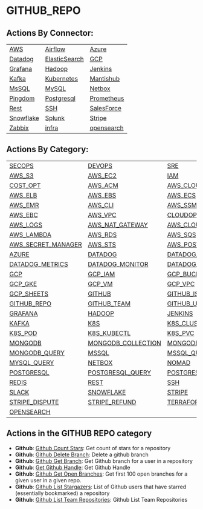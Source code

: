 # GITHUB\_REPO

## Actions By Connector:

|                                                             |                                           |                                     |
| ----------------------------------------------------------- | ----------------------------------------- | ----------------------------------- |
| [AWS](action\_AWS.md)                                       | [Airflow](action\_AIRFLOW.md)             | [Azure](action\_AZURE.md)           |
| [Datadog](action\_DATADOG.md)                               | [ElasticSearch](action\_ELASTICSEARCH.md) | [GCP](action\_GCP.md)               |
| [Grafana](action\_GRAFANA.md)                               | [Hadoop](action\_HADOOP.md)               | [Jenkins](action\_JENKINS.md)       |
| [Kafka](../guides/connectors/apache-kafka/action\_kafka.md) | [Kubernetes](action\_KUBERNETES.md)       | [Mantishub](action\_MANTISHUB.md)   |
| [MsSQL](action\_MSSQL.md)                                   | [MySQL](action\_MYSQL.md)                 | [Netbox](action\_NETBOX.md)         |
| [Pingdom](action\_PINGDOM.md)                               | [Postgresql](action\_POSTGRESQL.md)       | [Prometheus](action\_PROMETHEUS.md) |
| [Rest](action\_REST.md)                                     | [SSH](action\_SSH.md)                     | [SalesForce](action\_SALESFORCE.md) |
| [Snowflake](action\_SNOWFLAKE.md)                           | [Splunk](action\_SPLUNK.md)               | [Stripe](action\_STRIPE.md)         |
| [Zabbix](action\_ZABBIX.md)                                 | [infra](action\_INFRA.md)                 | [opensearch](action\_OPENSEARCH.md) |

## Actions By Category:

|                                                             |                                                       |                                                   |
| ----------------------------------------------------------- | ----------------------------------------------------- | ------------------------------------------------- |
| [SECOPS](action\_SECOPS.md)                                 | [DEVOPS](action\_DEVOPS.md)                           | [SRE](action\_SRE.md)                             |
| [AWS\_S3](action\_AWS\_S3.md)                               | [AWS\_EC2](action\_AWS\_EC2.md)                       | [IAM](action\_IAM.md)                             |
| [COST\_OPT](action\_COST\_OPT.md)                           | [AWS\_ACM](action\_AWS\_ACM.md)                       | [AWS\_CLOUDWATCH](action\_AWS\_CLOUDWATCH.md)     |
| [AWS\_ELB](action\_AWS\_ELB.md)                             | [AWS\_EBS](action\_AWS\_EBS.md)                       | [AWS\_ECS](action\_AWS\_ECS.md)                   |
| [AWS\_EMR](action\_AWS\_EMR.md)                             | [AWS\_CLI](action\_AWS\_CLI.md)                       | [AWS\_SSM](action\_AWS\_SSM.md)                   |
| [AWS\_EBC](action\_AWS\_EBC.md)                             | [AWS\_VPC](action\_AWS\_VPC.md)                       | [CLOUDOPS](action\_CLOUDOPS.md)                   |
| [AWS\_LOGS](action\_AWS\_LOGS.md)                           | [AWS\_NAT\_GATEWAY](action\_AWS\_NAT\_GATEWAY.md)     | [AWS\_CLOUDTRAIL](action\_AWS\_CLOUDTRAIL.md)     |
| [AWS\_LAMBDA](action\_AWS\_LAMBDA.md)                       | [AWS\_RDS](action\_AWS\_RDS.md)                       | [AWS\_SQS](action\_AWS\_SQS.md)                   |
| [AWS\_SECRET\_MANAGER](action\_AWS\_SECRET\_MANAGER.md)     | [AWS\_STS](action\_AWS\_STS.md)                       | [AWS\_POSTGRES](action\_AWS\_POSTGRES.md)         |
| [AZURE](action\_AZURE.md)                                   | [DATADOG](action\_DATADOG.md)                         | [DATADOG\_INCIDENT](action\_DATADOG\_INCIDENT.md) |
| [DATADOG\_METRICS](action\_DATADOG\_METRICS.md)             | [DATADOG\_MONITOR](action\_DATADOG\_MONITOR.md)       | [DATADOG\_ALERTS](action\_DATADOG\_ALERTS.md)     |
| [GCP](action\_GCP.md)                                       | [GCP\_IAM](action\_GCP\_IAM.md)                       | [GCP\_BUCKET](action\_GCP\_BUCKET.md)             |
| [GCP\_GKE](action\_GCP\_GKE.md)                             | [GCP\_VM](action\_GCP\_VM.md)                         | [GCP\_VPC](action\_GCP\_VPC.md)                   |
| [GCP\_SHEETS](action\_GCP\_SHEETS.md)                       | [GITHUB](action\_GITHUB.md)                           | [GITHUB\_ISSUE](action\_GITHUB\_ISSUE.md)         |
| [GITHUB\_REPO](action\_GITHUB\_REPO.md)                     | [GITHUB\_TEAM](action\_GITHUB\_TEAM.md)               | [GITHUB\_USER](action\_GITHUB\_USER.md)           |
| [GRAFANA](action\_GRAFANA.md)                               | [HADOOP](action\_HADOOP.md)                           | [JENKINS](action\_JENKINS.md)                     |
| [KAFKA](../guides/connectors/apache-kafka/action\_kafka.md) | [K8S](action\_K8S.md)                                 | [K8S\_CLUSTER](action\_K8S\_CLUSTER.md)           |
| [K8S\_POD](action\_K8S\_POD.md)                             | [K8S\_KUBECTL](action\_K8S\_KUBECTL.md)               | [K8S\_PVC](action\_K8S\_PVC.md)                   |
| [MONGODB](action\_MONGODB.md)                               | [MONGODB\_COLLECTION](action\_MONGODB\_COLLECTION.md) | [MONGODB\_CLUSTER](action\_MONGODB\_CLUSTER.md)   |
| [MONGODB\_QUERY](action\_MONGODB\_QUERY.md)                 | [MSSQL](action\_MSSQL.md)                             | [MSSQL\_QUERY](action\_MSSQL\_QUERY.md)           |
| [MYSQL\_QUERY](action\_MYSQL\_QUERY.md)                     | [NETBOX](action\_NETBOX.md)                           | [NOMAD](action\_NOMAD.md)                         |
| [POSTGRESQL](action\_POSTGRESQL.md)                         | [POSTGRESQL\_QUERY](action\_POSTGRESQL\_QUERY.md)     | [POSTGRESQL\_TABLE](action\_POSTGRESQL\_TABLE.md) |
| [REDIS](action\_REDIS.md)                                   | [REST](action\_REST.md)                               | [SSH](action\_SSH.md)                             |
| [SLACK](action\_SLACK.md)                                   | [SNOWFLAKE](action\_SNOWFLAKE.md)                     | [STRIPE](action\_STRIPE.md)                       |
| [STRIPE\_DISPUTE](action\_STRIPE\_DISPUTE.md)               | [STRIPE\_REFUND](action\_STRIPE\_REFUND.md)           | [TERRAFORM](action\_TERRAFORM.md)                 |
| [OPENSEARCH](action\_OPENSEARCH.md)                         |                                                       |                                                   |

## Actions in the GITHUB REPO category

* **Github**: [Github Count Stars](https://github.com/unskript/Awesome-CloudOps-Automation/tree/master/Github/legos/github\_count\_stars/README.md): Get count of stars for a repository
* **Github**: [Github Delete Branch](https://github.com/unskript/Awesome-CloudOps-Automation/tree/master/Github/legos/github\_delete\_branch/README.md): Delete a github branch
* **Github**: [Github Get Branch](https://github.com/unskript/Awesome-CloudOps-Automation/tree/master/Github/legos/github\_get\_branch/README.md): Get Github branch for a user in a repository
* **Github**: [Get Github Handle](https://github.com/unskript/Awesome-CloudOps-Automation/tree/master/Github/legos/github\_get\_handle/README.md): Get Github Handle
* **Github**: [Github Get Open Branches](https://github.com/unskript/Awesome-CloudOps-Automation/tree/master/Github/legos/github\_get\_open\_branches/README.md): Get first 100 open branches for a given user in a given repo.
* **Github**: [Github List Stargazers](https://github.com/unskript/Awesome-CloudOps-Automation/tree/master/Github/legos/github\_list\_stargazers/README.md): List of Github users that have starred (essentially bookmarked) a repository
* **Github**: [Github List Team Repositories](https://github.com/unskript/Awesome-CloudOps-Automation/tree/master/Github/legos/github\_list\_team\_repos/README.md): Github List Team Repositories
